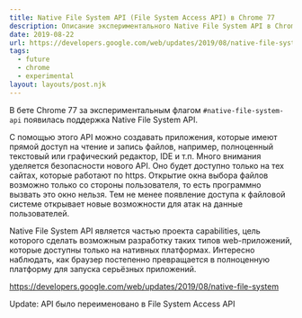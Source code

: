 ```yaml
---
title: Native File System API (File System Access API) в Chrome 77
description: Описание экспериментального Native File System API в Chrome 77
date: 2019-08-22
url: https://developers.google.com/web/updates/2019/08/native-file-system
tags:
  - future
  - chrome
  - experimental
layout: layouts/post.njk
---
```

В бете Chrome 77 за экспериментальным флагом `#native-file-system-api` появилась поддержка Native File System API. 

С помощью этого API можно создавать приложения, которые имеют прямой доступ на чтение и запись файлов, например, полноценный текстовый или графический редактор, IDE и т.п. Много внимания уделяется безопасности нового API. Оно будет доступно только на тех сайтах, которые работают по https. Открытие окна выбора файлов возможно только со стороны пользователя, то есть программно вызвать это окно нельзя. Тем не менее появление доступа к файловой системе открывает новые возможности для атак на данные пользователей.

Native File System API является частью проекта capabilities, цель которого сделать возможным разработку таких типов web-приложений, которые доступны только на нативных платформах. Интересно наблюдать, как браузер постепенно превращается в полноценную платформу для запуска серьёзных приложений.

https://developers.google.com/web/updates/2019/08/native-file-system

Update: API было переименовано в File System Access API
